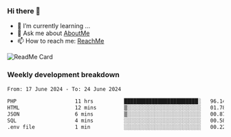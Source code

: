 ### Hi there 👋

- 🌱 I’m currently learning ...
- 💬 Ask me about [AboutMe](https://www.itzcy.com/about)
- 📫 How to reach me: [ReachMe](https://www.itzcy.com/about)

![ReadMe Card](https://github-readme-stats-ten-gilt.vercel.app/api?username=SuperChenYun&show_icons=true&title_color=fff&icon_color=79ff97&text_color=9f9f9f&bg_color=151515&hide_border=true)

### Weekly development breakdown
<!--START_SECTION:waka-->

```txt
From: 17 June 2024 - To: 24 June 2024

PHP                   11 hrs          ████████████████████████░   96.14 %
HTML                  12 mins         ▒░░░░░░░░░░░░░░░░░░░░░░░░   01.78 %
JSON                  6 mins          ▒░░░░░░░░░░░░░░░░░░░░░░░░   00.87 %
SQL                   4 mins          ░░░░░░░░░░░░░░░░░░░░░░░░░   00.58 %
.env file             1 min           ░░░░░░░░░░░░░░░░░░░░░░░░░   00.22 %
```

<!--END_SECTION:waka-->
